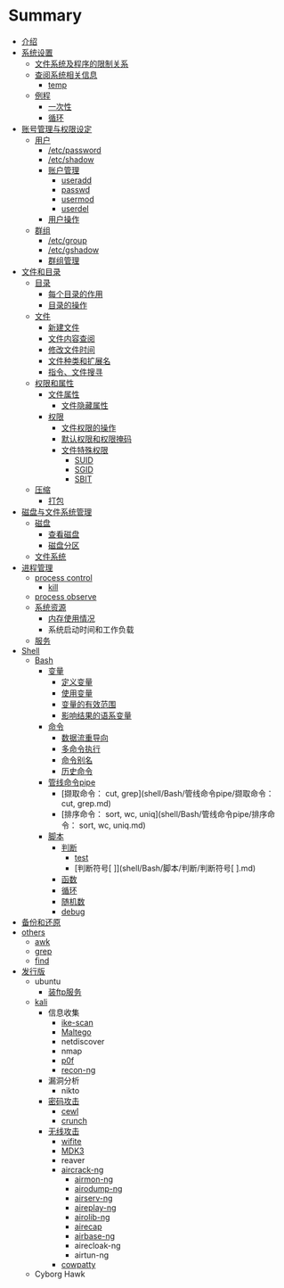 # Summary

* [介绍](README.md)
* [系统设置](系统设置.md)
  * [文件系统及程序的限制关系](系统设置/与文件系统及程序的限制关系.md)
  * [查阅系统相关信息](系统设置/查阅系统相关信息.md)
    * [temp](系统设置/查阅系统相关信息/temp.md)
  * [例程](系统设置/例程.md)
    * [一次性](系统设置/例程/一次性.md)
    * [循环](系统设置/例程/循环.md)
* [账号管理与权限设定](账号管理与权限设定.md)
  * [用户](账号管理与权限设定/用户.md)
    * [/etc/password](账号管理与权限设定/用户/etcpassword.md)
    * [/etc/shadow](账号管理与权限设定/用户/etcshadow.md)
    * [账户管理](账号管理与权限设定/用户/账户操作.md)
      * [useradd](账号管理与权限设定/用户/账户操作/useradd.md)
      * [passwd](账号管理与权限设定/用户/账户操作/passwd.md)
      * [usermod](账号管理与权限设定/用户/账户操作/usermod.md)
      * [userdel](账号管理与权限设定/用户/账户操作/userdel.md)
    * [用户操作](账号管理与权限设定/用户/用户操作.md)
  * [群组](账号管理与权限设定/群组.md)
    * [/etc/group](账号管理与权限设定/群组/etcgroup.md)
    * [/etc/gshadow](账号管理与权限设定/群组/etcgshadow.md)
    * [群组管理](账号管理与权限设定/群组/群组管理.md)
* [文件和目录](文件.md)
  * [目录](/文件/Linux目录配置.md)
    * [每个目录的作用](文件/每个目录的作用.md)
    * [目录的操作](文件/目录的相关操作.md)
  * [文件](/文件/文件的相关操作.md)
    * [新建文件](文件/文件的相关操作/新建文件.md)
    * [文件内容查阅](文件/文件的相关操作/文件内容查阅.md)
    * [修改文件时间](文件/文件的相关操作/修改文件时间.md)
    * [文件种类和扩展名](文件/文件种类和扩展名.md)
    * [指令、文件搜寻](文件/文件的相关操作/指令与文件的搜寻.md)
  * [权限和属性](文件/权限和属性.md)
    * [文件属性](文件/权限和属性/文件属性.md)
      * [文件隐藏属性](文件/权限和属性/文件属性/文件隐藏属性.md)
    * [权限](文件/权限和属性/quan-xian.md)
      * [文件权限的操作](文件/权限和属性/文件权限的操作.md)
      * [默认权限和权限掩码](文件/权限和属性/默认权限和权限掩码.md)
      * [文件特殊权限](文件/权限和属性/文件属性/文件特殊权限.md)
        * [SUID](文件/权限和属性/文件属性/文件特殊权限/suid.md)
        * [SGID](文件/权限和属性/文件属性/文件特殊权限/sgid.md)
        * [SBIT](文件/权限和属性/文件属性/文件特殊权限/sbit.md)
  * [压缩](文件/压缩.md)
    * [打包](文件/压缩/da-bao.md)
* [磁盘与文件系统管理](磁盘与文件系统管理.md)
  * [磁盘](磁盘与文件系统管理/磁盘.md)
    * [查看磁盘](磁盘与文件系统管理/磁盘/查看磁盘.md)
    * [磁盘分区](磁盘与文件系统管理/磁盘/磁盘分区磁盘.md)
  * [文件系统](磁盘与文件系统管理/文件系统.md)
* [进程管理](进程管理.md)
  * [process control](进程管理/process-control.md)
    * [kill](进程管理/process-control/kill.md)
  * [process observe](进程管理/process-observe.md)
  * [系统资源](进程管理/系统资源.md)
    * [内存使用情况](进程管理/系统资源/内存使用情况.md)
    * 系统启动时间和工作负载
  * [服务](fu-wu.md)
* [Shell](shell.md)
  * [Bash](shell/bash.md)
    * [变量](/shell/Bash/变量.md)
      * [定义变量](/shell/Bash/变量/定义变量.md)
      * [使用变量](/shell/Bash/变量/使用变量.md)
      * [变量的有效范围](/shell/Bash/变量/变量的有效范围.md)
      * [影响结果的语系变量](/shell/Bash/变量/影响结果的语系变量.md)
    * [命令](shell/Bash/ming-ling.md)
      * [数据流重导向](shell/Bash/数据流重导向.md)
      * [多命令执行](shell/Bash/duo-ming-ling-zhi-xing.md)
      * [命令别名](shell/Bash/命令别名.md)
      * [历史命令](shell/Bash/历史命令.md)
    * [管线命令pipe](shell/Bash/管线命令pipe.md)
      * [撷取命令： cut, grep](shell/Bash/管线命令pipe/撷取命令： cut, grep.md)
      * [排序命令： sort, wc, uniq](shell/Bash/管线命令pipe/排序命令： sort, wc, uniq.md)
    * [脚本](shell/Bash/脚本.md)
      * [判断](shell/Bash/脚本/判断.md)
        * [test](shell/Bash/脚本/判断/test.md)
        * [判断符号\[ \]](shell/Bash/脚本/判断/判断符号[ ].md)
      * [函数](shell/Bash/脚本/函数.md)
      * [循环](shell/Bash/脚本/循环.md)
      * [随机数](shell/Bash/脚本/随机数.md)
      * [debug](shell/Bash/脚本/debug.md)
* [备份和还原](备份和还原.md)
* [others](others.md)
  * [awk](others/awk.md)
  * [grep](others/grep.md)
  * [find](others/find.md)
* [发行版](fa-xing-ban.md)
  * ubuntu
    * [装ftp服务](zhuang-ftp-fu-wu.md)
  * [kali](kali.md)
    * 信息收集
      * [ike-scan](kali/ike-scan.md)
      * [Maltego](kali/maltego.md)
      * netdiscover
      * nmap
      * [p0f](kali/p0f.md)
      * [recon-ng](kali/recon-ng.md)
    * 漏洞分析
      * nikto
    * [密码攻击](kali/mi-ma-gong-ji.md)
      * [cewl](kali/mi-ma-gong-ji/cewl.md)
      * [crunch](kali/mi-ma-gong-ji/crunch.md)
    * [无线攻击](kali/wu-xian-gong-ji.md)
      * [wifite](kali/wifite.md)
      * [MDK3](kali/mdk3.md)
      * reaver
      * [aircrack-ng](kali/aircrack-ng.md)
        * [airmon-ng](kali/aircrack-ng/airmon-ng.md)
        * [airodump-ng](kali/aircrack-ng/airodump-ng.md)
        * [airserv-ng](kali/aircrack-ng/airserv-ng.md)
        * [aireplay-ng](kali/aircrack-ng/aireplay-ng.md)
        * [airolib-ng](kali/aircrack-ng/airolib-ng.md)
        * [airecap](kali/aircrack-ng/airecap.md)
        * [airbase-ng](kali/aircrack-ng/airbase-ng.md)
        * airecloak-ng
        * airtun-ng
      * [cowpatty](kali/cowpatty.md)
  * Cyborg Hawk



